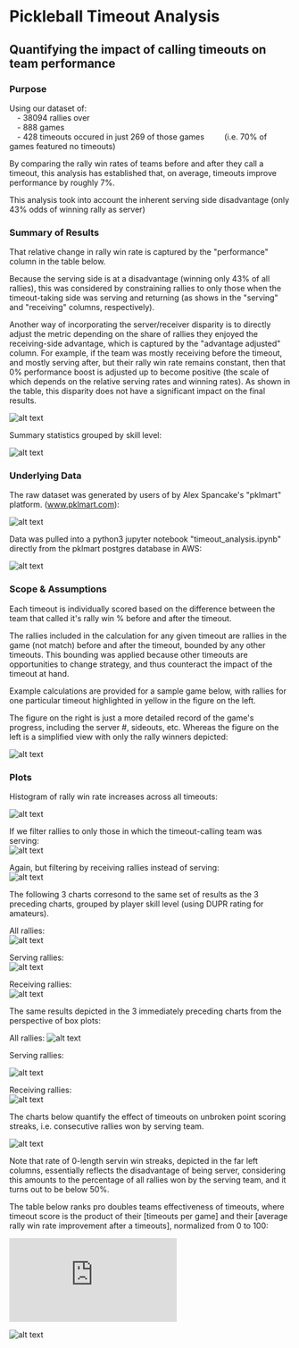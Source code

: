 # Pickleball Timeout Analysis

## Quantifying the impact of calling timeouts on team performance
  
### Purpose

Using our dataset of:<br>
&emsp;- 38094 rallies over <br>
&emsp;- 888 games<br>
&emsp;- 428 timeouts occured in just 269 of those games
&emsp;&emsp;   (i.e. 70% of games featured no timeouts)




By comparing the rally win rates of teams before and after they call a timeout, this analysis has established that, on average, timeouts improve performance by roughly 7%.<br>

This analysis took into account the inherent serving side disadvantage (only 43% odds of winning rally as server)

### Summary of Results

That relative change in rally win rate is captured by the "performance" column in the table below.<br>

Because the serving side is at a disadvantage (winning only 43% of all rallies), this was considered by constraining rallies to only those when the timeout-taking side was serving and returning (as shows in the "serving" and "receiving" columns, respectively). <br>

Another way of incorporating the server/receiver disparity is to directly adjust the metric depending on the share of rallies they enjoyed the receiving-side advantage, which is captured by the "advantage adjusted" column.  For example, if the team was mostly receiving before the timeout, and mostly serving after, but their rally win rate remains constant, then that 0% performance boost is adjusted up to become positive (the scale of which depends on the relative serving rates and winning rates).  As shown in the table, this disparity does not have a significant impact on the final results. <br>

![alt text](https://github.com/conner-mcnicholas/pickleball_analysis/blob/main/imgs/results_20240913.png?raw=true)<br>

Summary statistics grouped by skill level:<br>

![alt text](https://github.com/conner-mcnicholas/pickleball_analysis/blob/main/imgs/skill_metrics.png?raw=true)<br>

### Underlying Data

The raw dataset was generated by users of by Alex Spancake's "pklmart" platform. (www.pklmart.com):<br>

![alt text](https://github.com/conner-mcnicholas/pickleball_analysis/blob/main/imgs/pklmart_data_entry.png?raw=true)<br>

Data was pulled into a python3 jupyter notebook "timeout_analysis.ipynb" directly from the pklmart postgres database in AWS:<br>

![alt text](https://github.com/conner-mcnicholas/pickleball_analysis/blob/main/imgs/schema_rels.png?raw=true)<br>

### Scope & Assumptions

Each timeout is individually scored based on the difference between the team that called it's rally win % before and after the timeout.<br>

The rallies included in the calculation for any given timeout are rallies in the game (not match) before and after the timeout, bounded by any other timeouts.  This bounding was applied because other timeouts are opportunities to change strategy, and thus counteract the impact of the timeout at hand.<br>

Example calculations are provided for a sample game below, with rallies for one particular timeout highlighted in yellow in the figure on the left.<br>

The figure on the right is just a more detailed record of the game's progress, including the server #, sideouts, etc.  Whereas the figure on the left is a simplified view with only the rally winners depicted:<br>

![alt text](https://github.com/conner-mcnicholas/pickleball_analysis/blob/main/imgs/example_calc.png?raw=true)<br>

### Plots

Histogram of rally win rate increases across all timeouts:<br>

![alt text](https://github.com/conner-mcnicholas/pickleball_analysis/blob/main/imgs/5_14_2024/output_22_0.png?raw=true)<br>

If we filter rallies to only those in which the timeout-calling team was serving:<br>
![alt text](https://github.com/conner-mcnicholas/pickleball_analysis/blob/main/imgs/5_14_2024/output_24_0.png?raw=true)<br>

Again, but filtering by receiving rallies instead of serving:<br>
![alt text](https://github.com/conner-mcnicholas/pickleball_analysis/blob/main/imgs/5_14_2024/output_23_0.png?raw=true)<br>

The following 3 charts corresond to the same set of results as the 3 preceding charts, grouped by player skill level (using DUPR rating for amateurs).<br>

All rallies:<br>
![alt text](https://github.com/conner-mcnicholas/pickleball_analysis/blob/main/imgs/5_14_2024/output_26_0.png?raw=true)<br>

Serving rallies:<br>
![alt text](https://github.com/conner-mcnicholas/pickleball_analysis/blob/main/imgs/5_14_2024/output_27_0.png?raw=true)<br>

Receiving rallies:<br>
![alt text](https://github.com/conner-mcnicholas/pickleball_analysis/blob/main/imgs/5_14_2024/output_28_0.png?raw=true)<br>

The same results depicted in the 3 immediately preceding charts from the perspective of box plots:<br>

All rallies:
![alt text](https://github.com/conner-mcnicholas/pickleball_analysis/blob/main/imgs/5_14_2024/output_30_0.png?raw=true)<br>

Serving rallies:<br>

![alt text](https://github.com/conner-mcnicholas/pickleball_analysis/blob/main/imgs/5_14_2024/output_32_0.png?raw=true)<br>

Receiving rallies:<br>
![alt text](https://github.com/conner-mcnicholas/pickleball_analysis/blob/main/imgs/5_14_2024/output_33_0.png?raw=true)<br>


The charts below quantify the effect of timeouts on unbroken point scoring streaks, i.e. consecutive rallies won by serving team.<br> 

![alt text](https://github.com/conner-mcnicholas/pickleball_analysis/blob/main/imgs/5_14_2024/output_21_1.png?raw=true)<br>

Note that rate of 0-length servin win streaks, depicted in the far left columns, essentially reflects the disadvantage of being server, considering this amounts to the percentage of all rallies won by the serving team, and it turns out to be below 50%.<br>

The table below ranks pro doubles teams effectiveness of timeouts, where timeout score is the product of their [timeouts per game] and their [average rally win rate improvement after a timeouts], normalized from 0 to 100:<br>

![See PDF version for clearer rendering](https://github.com/conner-mcnicholas/pickleball_analysis/blob/main/docs/pro_timeout_rankings.pdf)<br>

![alt text](https://github.com/conner-mcnicholas/pickleball_analysis/blob/main/imgs/5_14_2024/pro_timeout_rankings.png?raw=true)<br>